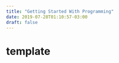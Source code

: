 ```yaml
---
title: "Getting Started With Programming"
date: 2019-07-28T01:10:57-03:00
draft: false
---
```


# template

